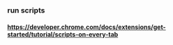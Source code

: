 ### run scripts
#### https://developer.chrome.com/docs/extensions/get-started/tutorial/scripts-on-every-tab
